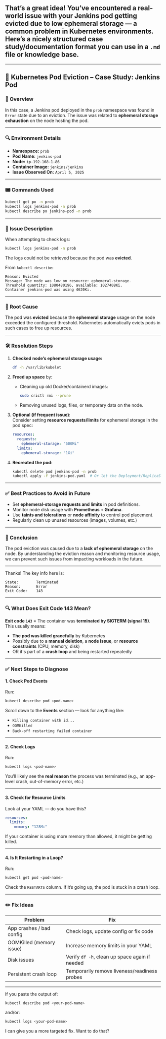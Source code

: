 That’s a great idea! You’ve encountered a **real-world issue** with your Jenkins pod getting **evicted due to low ephemeral storage** — a common problem in Kubernetes environments. Here’s a nicely structured **case study/documentation** format you can use in a `.md` file or knowledge base.
---


---

## 📝 Kubernetes Pod Eviction – Case Study: Jenkins Pod

### 📌 **Overview**
In this case, a Jenkins pod deployed in the `prob` namespace was found in `Error` state due to an eviction. The issue was related to **ephemeral storage exhaustion** on the node hosting the pod.

---

### 🔍 **Environment Details**
- **Namespace:** `prob`
- **Pod Name:** `jenkins-pod`
- **Node:** `ip-192-168-1-86`
- **Container Image:** `jenkins/jenkins`
- **Issue Observed On:** `April 5, 2025`

---

### 📟 **Commands Used**

```bash
kubectl get po -n prob
kubectl logs jenkins-pod -n prob
kubectl describe po jenkins-pod -n prob
```

---

### 🚨 **Issue Description**

When attempting to check logs:
```bash
kubectl logs jenkins-pod -n prob
```
The logs could not be retrieved because the pod was **evicted**.

From `kubectl describe`:
```
Reason: Evicted
Message: The node was low on resource: ephemeral-storage.
Threshold quantity: 1080480196, available: 1027408Ki.
Container jenkins-pod was using 4620Ki.
```

---

### 🧠 **Root Cause**
The pod was **evicted** because the **ephemeral storage** usage on the node exceeded the configured threshold. Kubernetes automatically evicts pods in such cases to free up resources.

---

### 🛠️ **Resolution Steps**

1. **Checked node’s ephemeral storage usage:**
   ```bash
   df -h /var/lib/kubelet
   ```

2. **Freed up space** by:
   - Cleaning up old Docker/containerd images:
     ```bash
     sudo crictl rmi --prune
     ```
   - Removing unused logs, files, or temporary data on the node.

3. **Optional (if frequent issue):**  
   Consider setting **resource requests/limits** for ephemeral storage in the pod spec:
   ```yaml
   resources:
     requests:
       ephemeral-storage: "500Mi"
     limits:
       ephemeral-storage: "1Gi"
   ```

4. **Recreated the pod**:
   ```bash
   kubectl delete pod jenkins-pod -n prob
   kubectl apply -f jenkins-pod.yaml  # Or let the Deployment/ReplicaSet recreate it
   ```

---

### ✅ **Best Practices to Avoid in Future**
- Set **ephemeral-storage requests and limits** in pod definitions.
- Monitor node disk usage with **Prometheus + Grafana**.
- Use **taints and tolerations** or **node affinity** to control pod placement.
- Regularly clean up unused resources (images, volumes, etc.)

---

### 📌 **Conclusion**
The pod eviction was caused due to a **lack of ephemeral storage** on the node. By understanding the eviction reason and monitoring resource usage, we can prevent such issues from impacting workloads in the future.

---

Thanks! The key info here is:

```
State:        Terminated  
Reason:       Error  
Exit Code:    143
```

---

### 🔍 What Does **Exit Code 143** Mean?

**Exit code `143`** = The container was **terminated by SIGTERM (signal 15)**.  
This usually means:

- **The pod was killed gracefully** by Kubernetes
- Possibly due to a **manual deletion**, a **node issue**, or **resource constraints** (CPU, memory, disk)
- OR it's part of a **crash loop** and being restarted repeatedly

---

### ✅ Next Steps to Diagnose

#### 1. **Check Pod Events**
Run:
```bash
kubectl describe pod <pod-name>
```
Scroll down to the **Events** section — look for anything like:
- `Killing container with id...`
- `OOMKilled`
- `Back-off restarting failed container`

---

#### 2. **Check Logs**
Run:
```bash
kubectl logs <pod-name>
```
You’ll likely see the **real reason** the process was terminated (e.g., an app-level crash, out-of-memory error, etc.)

---

#### 3. **Check for Resource Limits**
Look at your YAML — do you have this?
```yaml
resources:
  limits:
    memory: "128Mi"
```
If your container is using more memory than allowed, it might be getting killed.

---

#### 4. **Is It Restarting in a Loop?**
Run:
```bash
kubectl get pod <pod-name>
```
Check the `RESTARTS` column. If it’s going up, the pod is stuck in a crash loop.

---

### ✏️ Fix Ideas

| Problem                     | Fix                                                  |
|----------------------------|------------------------------------------------------|
| App crashes / bad config   | Check logs, update config or fix code                |
| OOMKilled (memory issue)   | Increase memory limits in your YAML                  |
| Disk issues                | Verify `df -h`, clean up space again if needed       |
| Persistent crash loop      | Temporarily remove liveness/readiness probes         |

---

If you paste the output of:
```bash
kubectl describe pod <your-pod-name>
```
and/or:
```bash
kubectl logs <your-pod-name>
```
I can give you a more targeted fix. Want to do that?
